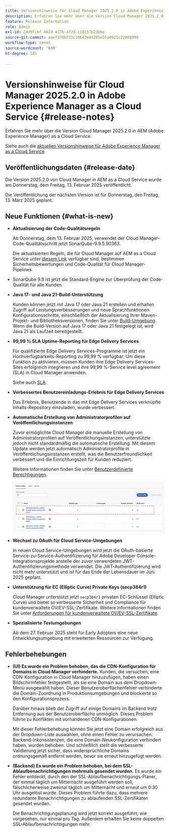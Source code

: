 ```yaml
---
title: Versionshinweise für Cloud Manager 2025.2.0 in Adobe Experience Manager as a Cloud Service
description: Erfahren Sie mehr über die Version Cloud Manager 2025.2.0 in AEM as a Cloud Service.
feature: Release Information
role: Admin
exl-id: 24d9fc6f-462d-417b-a728-c18157b23bbe
source-git-commit: aaef376b733c10643e44205e55a0921c22008990
workflow-type: tm+mt
source-wordcount: '639'
ht-degree: 18%

---
```


# Versionshinweise für Cloud Manager 2025.2.0 in Adobe Experience Manager as a Cloud Service {#release-notes}

<!-- https://wiki.corp.adobe.com/pages/viewpage.action?pageId=3389843928 -->

Erfahren Sie mehr über die Version Cloud Manager 2025.2.0 in AEM (Adobe Experience Manager) as a Cloud Service.


Siehe auch die [aktuellen Versionshinweise für Adobe Experience Manager as a Cloud Service](/help/release-notes/release-notes-cloud/release-notes-current.md).

## Veröffentlichungsdaten {#release-date}

Die Version 2025.2.0 von Cloud Manager in AEM as a Cloud Service wurde am Donnerstag, dem Freitag, 13. Februar 2025 veröffentlicht.

Die Veröffentlichung der nächsten Version ist für Donnerstag, den Freitag, 13. März 2025 geplant.

## Neue Funktionen {#what-is-new}

* **Aktualisierung der Code-Qualitätsregeln**

  Ab Donnerstag, dem 13. Februar 2025, verwendet der Cloud Manager-Code-Qualitätsschritt jetzt SonarQube-9.9.5.90363.

  Die aktualisierten Regeln, die für Cloud Manager auf AEM as a Cloud Service unter [diesem Link](/help/implementing/cloud-manager/code-quality-testing.md#understanding-code-quality-rules) verfügbar sind, bestimmen Sicherheitsbewertungen und Code-Qualität für Cloud Manager-Pipelines.

* SonarQube 9.9 ist jetzt die Standard-Engine zur Überprüfung der Code-Qualität für alle Kunden.

* **Java 17- und Java 21-Build-Unterstützung**

  Kunden können jetzt mit Java 17 oder Java 21 erstellen und erhalten Zugriff auf Leistungsverbesserungen und neue Sprachfunktionen. Konfigurationsschritte, einschließlich der Aktualisierung Ihrer Maven-Projekt- und Bibliotheksversionen, finden Sie unter [Build-Umgebung](/help/implementing/cloud-manager/getting-access-to-aem-in-cloud/build-environment-details.md). Wenn die Build-Version auf Java 17 oder Java 21 festgelegt ist, wird Java 21 als Laufzeit bereitgestellt.

* **99,99 % SLA Uptime-Reporting für Edge Delivery Services**

  Für qualifizierte Edge Delivery Services-Programme ist jetzt ein Hochverfügbarkeits-Reporting zu 99,99 % verfügbar. Um diese Funktion zu aktivieren, müssen Kunden ihre Edge Delivery Services-Sites erfolgreich integrieren und ihre 99,99 %-Service level agreement (SLA) in Cloud Manager anwenden.

  Siehe auch [SLA](/help/implementing/cloud-manager/getting-access-to-aem-in-cloud/creating-production-programs.md#sla).

* **Verbessertes Benutzereinladungs-Erlebnis für Edge Delivery Services**

  Das Erlebnis, Benutzende in das mit Edge Delivery Services verknüpfte Inhalts-Repository einzuladen, wurde verbessert. <!-- CMGR-65331 -->

* **Automatische Erstellung von Administratorprofilen auf Veröffentlichungsinstanzen**

  Zuvor ermöglichte Cloud Manager die manuelle Erstellung von Administratorprofilen auf Veröffentlichungsinstanzen, unterstützte jedoch nicht standardmäßig die automatische Erstellung. Mit diesem Update werden jetzt automatisch Administratorprofile in Veröffentlichungsinstanzen erstellt, was die Benutzerfreundlichkeit verbessert und die Einrichtungszeit für Kunden reduziert.

  Weitere Informationen finden Sie unter [Benutzerdefinierte Berechtigungen](/help/implementing/cloud-manager/custom-permissions.md).

  ![Filtern von Pipeline-Aktivitäten](/help/implementing/cloud-manager/release-notes/assets/product-profiles.png)

* **Wechsel zu OAuth für Cloud Service-Umgebungen**

  In neuen Cloud Service-Umgebungen wird jetzt die OAuth-basierte Service-zu-Service-Authentifizierung für Adobe Developer Console-Integrationsprojekte anstelle der zuvor verwendeten JWT-Authentifizierungsmethode verwendet. Die JWT-Authentifizierung wird nicht mehr unterstützt und ist für das Ende der Lebensdauer im Juni 2025 geplant.

* **Unterstützung für EC (Elliptic Curve) Private Keys (secp384r1)**

  Cloud Manager unterstützt jetzt `secp384r1` privaten EC-Schlüssel (Elliptic Curve) und bietet so verbesserte Sicherheit und Compliance für kundenverwaltete OV/EV-SSL-Zertifikate.
Weitere Informationen finden Sie unter [Anforderungen für kundenverwaltete OV/EV-SSL-Zertifikate](/help/implementing/cloud-manager/managing-ssl-certifications/introduction-to-ssl-certificates.md#requirements). <!-- CMGR-63636 -->

* **Spezialisierte Testumgebungen**

  Ab dem 27. Februar 2025 steht für Early Adopters eine neue Entwicklungsumgebung mit erweiterten Ressourcen zur Verfügung.


<!--
## Early adoption program {#early-adoption}

Be a part of Cloud Manager's early adoption program and have a chance to test upcoming features. -->


## Fehlerbehebungen

* **(UI) Es wurde ein Problem behoben, das die CDN-Konfiguration für Domains in Cloud Manager verhinderte.**
Kunden, die versuchen, eine CDN-Konfiguration in Cloud Manager hinzuzufügen, haben einen Bildschirmfehler festgestellt, als sie eine Domain aus dem Dropdown-Menü ausgewählt haben. Dieser Benutzeroberflächenfehler verhinderte die Domain-Zuordnung in Produktionsumgebungen und blockierte so den Konfigurationsprozess.

  Darüber hinaus blieb der Zugriff auf einige Domains im Backend trotz Entfernung aus der Benutzeroberfläche unmöglich. Dieses Problem führte zu Konflikten mit vorhandenen CDN-Konfigurationen.

  Mit dieser Fehlerbehebung können Sie jetzt eine Domain erfolgreich aus der Dropdown-Liste auswählen, ohne einen Fehler zu verursachen. Backend-Inkonsistenzen, die eine Domain-Neukonfiguration verhindert haben, wurden behoben. Und schließlich stellt die verbesserte Validierung jetzt sicher, dass widersprüchliche Domains ordnungsgemäß entfernt werden, bevor sie erneut hinzugefügt werden.<!-- CMGR-64888 -->
* **(Backend) Es wurde ein Problem behoben, bei dem SSL-Ablaufbenachrichtigungen mehrmals gesendet wurden.**
Es wurde ein Fehler entdeckt, durch den der SSL-Ablaufbenachrichtigungs-Planer, der einmal täglich um Mitternacht ausgeführt werden soll, fälschlicherweise zweimal täglich um Mitternacht und erneut um 0:30 Uhr ausgelöst wurde. Dieses Problem führte dazu, dass mehrere redundante Benachrichtigungen zu ablaufenden SSL-Zertifikaten gesendet wurden.

  Die Benachrichtigungsplanung wird jetzt korrekt ausgeführt, wie vorgesehen, nur einmal pro Tag. Außerdem erhalten Sie keine doppelten SSL-Ablaufbenachrichtigungen mehr. <!-- CMGR-64748 -->




<!-- ## Known issues {#known-issues} -->
